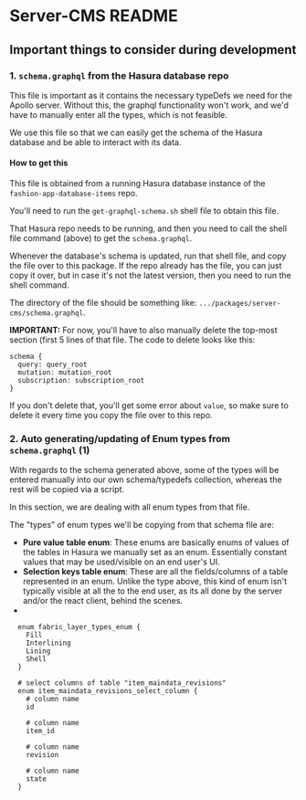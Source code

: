 # Server-CMS README

## Important things to consider during development
### 1.  `schema.graphql` from the Hasura database repo
This file is important as it contains the necessary typeDefs we need for the 
Apollo server. Without this, the graphql functionality won't work, and we'd 
have to manually enter all the types, which is not feasible.

We use this file so that we can easily get the schema of the Hasura database 
and be able to interact with its data.

#### How to get this
This file is obtained from a running Hasura database instance of the 
`fashion-app-database-items` repo.

You'll need to run the `get-graphql-schema.sh` shell file to obtain this file.

That Hasura repo needs to be running, and then you need to call the shell 
file command (above) to get the `schema.graphql`.

Whenever the database's schema is updated, run that shell file, and copy the 
file over to this package. If the repo already has the file, you can just 
copy it over, but in case it's not the latest version, then you need to run 
the shell command. 

The directory of the file should be something like:
`.../packages/server-cms/schema.graphql`.

**IMPORTANT:** For now, you'll have to also manually delete the top-most 
section (first 5 
lines of that file. The code to delete looks like this:

````
schema {
  query: query_root
  mutation: mutation_root
  subscription: subscription_root
}
````

If you don't delete that, you'll get some error about `value`, so make sure 
to delete it every time you copy the file over to this repo.

### 2. Auto generating/updating of Enum types from `schema.graphql` (1)
With regards to the schema generated above, some of the types will be 
entered manually into our own schema/typedefs collection, whereas the rest 
will be copied via a script.

In this section, we are dealing with all enum types from that file.

The "types" of enum types we'll be copying from that schema file are:
* **Pure value table enum**: These enums are basically enums of values of the 
  tables in Hasura we manually set as an enum. Essentially constant values 
  that may be used/visible on an end user's UI.
* **Selection keys table enum**: These are all the fields/columns of a 
  table represented in an enum. Unlike the type above, this kind of enum 
  isn't typically visible at all the to the end user, as its all done by the 
  server and/or the react client, behind the scenes.
* 

````
  enum fabric_layer_types_enum {
    Fill
    Interlining
    Lining
    Shell
  }
````

````
  # select columns of table "item_maindata_revisions"
  enum item_maindata_revisions_select_column {
    # column name
    id

    # column name
    item_id

    # column name
    revision

    # column name
    state
  }
````
